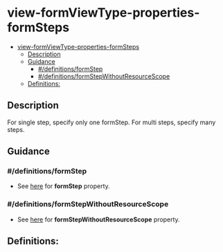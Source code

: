 <a name="view-formviewtype-properties-formsteps"></a>
# view-formViewType-properties-formSteps
* [view-formViewType-properties-formSteps](#view-formviewtype-properties-formsteps)
    * [Description](#view-formviewtype-properties-formsteps-description)
    * [Guidance](#view-formviewtype-properties-formsteps-guidance)
        * [#/definitions/formStep](#view-formviewtype-properties-formsteps-guidance-definitions-formstep)
        * [#/definitions/formStepWithoutResourceScope](#view-formviewtype-properties-formsteps-guidance-definitions-formstepwithoutresourcescope)
    * [Definitions:](#view-formviewtype-properties-formsteps-definitions)

<a name="view-formviewtype-properties-formsteps-description"></a>
## Description
For single step, specify only one formStep. For multi steps, specify many steps.
<a name="view-formviewtype-properties-formsteps-guidance"></a>
## Guidance


<a name="view-formviewtype-properties-formsteps-guidance-definitions-formstep"></a>
### #/definitions/formStep
* See [here](dx-view-formViewType-properties-formSteps-formStep.md) for **formStep** property.

<a name="view-formviewtype-properties-formsteps-guidance-definitions-formstepwithoutresourcescope"></a>
### #/definitions/formStepWithoutResourceScope
* See [here](dx-view-formViewType-properties-formSteps-formStepWithoutResourceScope.md) for **formStepWithoutResourceScope** property.
 
<a name="view-formviewtype-properties-formsteps-definitions"></a>
## Definitions:
